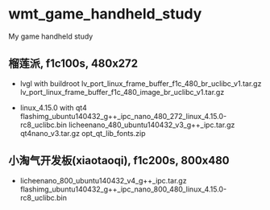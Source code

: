 # wmt_game_handheld_study
My game handheld study

## 

## 榴莲派, f1c100s, 480x272  
* lvgl with buildroot
lv_port_linux_frame_buffer_f1c_480_br_uclibc_v1.tar.gz  
lv_port_linux_frame_buffer_f1c_480_image_br_uclibc_v1.tar.gz  

* linux_4.15.0 with qt4  
flashimg_ubuntu140432_g++_ipc_nano_480_272_linux_4.15.0-rc8_uclibc.bin
licheenano_480_ubuntu140432_v3_g++_ipc.tar.gz  
qt4nano_v3.tar.gz
opt_qt_lib_fonts.zip  

## 小淘气开发板(xiaotaoqi), f1c200s, 800x480  
* licheenano_800_ubuntu140432_v4_g++_ipc.tar.gz
flashimg_ubuntu140432_g++_ipc_nano_800_480_linux_4.15.0-rc8_uclibc.bin
